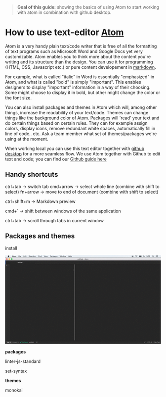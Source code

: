 > **Goal of this guide:** showing the basics of using Atom to start working with atom in combination with github desktop.

# How to use text-editor [Atom](https://atom.io)

Atom is a very handy plain text/code writer that is free of all the formatting of text programs such as Microsoft Word and Google Docs yet very customizable. Atom enables you to think more about the content you're writing and its structure than the design. You can use it for programming (HTML, CSS, Javascript etc.) or pure content developement in [markdown](https://github.com/newatoms/guides/tree/ready/github-guide#markdown-).  

For example, what is called "italic" in Word is essentially "emphasized" in Atom, and what is called "bold" is simply "important". This enables designers to display "important" information in a way of their choosing. Some might choose to display it in bold, but other might change the color or the font size.

You can also install packages and themes in Atom which will, among other things, increase the readability of your text/code. Themes can change things like the background color of Atom. Packages will 'read' your text and do certain things based on certain rules. They can for example assign colors, display icons, remove redundant white spaces, automatically fill in line of code.. etc. Ask a team member what set of themes/packages we're using at the moment.

When working local you can use this text editor together with [github desktop](https://desktop.github.com/) for a more seamless flow. We use Atom together with Github to edit text and code; you can find our [Github guide here](../github-guide/readme.md)


## Handy shortcuts

ctrl+tab -> switch tab cmd+arrow -> select whole line (combine with shift to select)
fn+arrow -> move to end of document (combine with shift to select)

ctrl+shift+m -> Markdown preview

cmd+` -> shift between windows of the same application

ctrl+tab -> scroll through tabs in current window

## Packages and themes

install

![see explanation in gif](../images/atom-install-theme-guide.gif)

**packages**

linter-js-standard

set-syntax

**themes**

monokai

